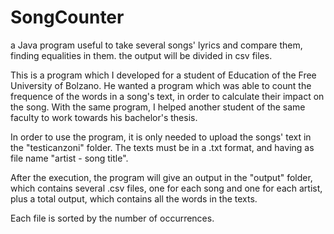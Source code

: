# SongCounter
a Java program useful to take several songs' lyrics and compare them, finding equalities in them. the output will be divided in csv files.

This is a program which I developed for a student of Education of the Free University of Bolzano. 
He wanted a program which was able to count the frequence of the words in a song's text, in order to calculate their impact on the song.
With the same program, I helped another student of the same faculty to work towards his bachelor's thesis.

In order to use the program, it is only needed to upload the songs' text in the "testicanzoni" folder.
The texts must be in a .txt format, and having as file name "artist - song title".

After the execution, the program will give an output in the "output" folder, which contains several .csv files, 
one for each song and one for each artist, plus a total output, which contains all the words in the texts.

Each file is sorted by the number of occurrences.
